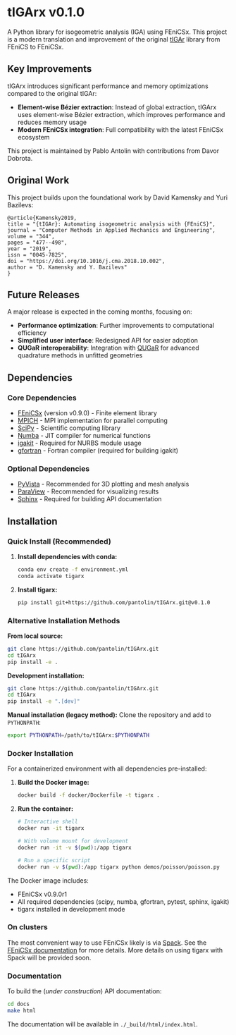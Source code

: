 # tIGArx v0.1.0

A Python library for isogeometric analysis (IGA) using FEniCSx. This project is a modern translation and improvement of the original [tIGAr](https://github.com/david-kamensky/tIGAr) library from FEniCS to FEniCSx.

## Key Improvements

tIGArx introduces significant performance and memory optimizations compared to the original tIGAr:

- **Element-wise Bézier extraction**: Instead of global extraction, tIGArx uses element-wise Bézier extraction, which improves performance and reduces memory usage
- **Modern FEniCSx integration**: Full compatibility with the latest FEniCSx ecosystem

This project is maintained by Pablo Antolin with contributions from Davor Dobrota.

## Original Work

This project builds upon the foundational work by David Kamensky and Yuri Bazilevs:

```
@article{Kamensky2019,
title = "{tIGAr}: Automating isogeometric analysis with {FEniCS}",
journal = "Computer Methods in Applied Mechanics and Engineering",
volume = "344",
pages = "477--498",
year = "2019",
issn = "0045-7825",
doi = "https://doi.org/10.1016/j.cma.2018.10.002",
author = "D. Kamensky and Y. Bazilevs"
}
```

## Future Releases

A major release is expected in the coming months, focusing on:
- **Performance optimization**: Further improvements to computational efficiency
- **Simplified user interface**: Redesigned API for easier adoption
- **QUGaR interoperability**: Integration with [QUGaR](https://github.com/pantolin/qugar) for advanced quadrature methods in unfitted geometries

## Dependencies

### Core Dependencies
* [FEniCSx](https://fenicsproject.org/) (version v0.9.0) - Finite element library
* [MPICH](https://www.mpich.org/) - MPI implementation for parallel computing
* [SciPy](https://www.scipy.org/) - Scientific computing library
* [Numba](https://numba.pydata.org/) - JIT compiler for numerical functions
* [igakit](https://github.com/dalcinl/igakit) - Required for NURBS module usage
* [gfortran](https://gcc.gnu.org/fortran/) - Fortran compiler (required for building igakit)

### Optional Dependencies
* [PyVista](https://docs.pyvista.org/) - Recommended for 3D plotting and mesh analysis
* [ParaView](https://www.paraview.org/) - Recommended for visualizing results
* [Sphinx](http://www.sphinx-doc.org/en/master/) - Required for building API documentation

## Installation

### Quick Install (Recommended)

1. **Install dependencies with conda:**
   ```bash
   conda env create -f environment.yml
   conda activate tigarx
   ```

2. **Install tigarx:**
   ```bash
   pip install git+https://github.com/pantolin/tIGArx.git@v0.1.0
   ```

### Alternative Installation Methods

**From local source:**
```bash
git clone https://github.com/pantolin/tIGArx.git
cd tIGArx
pip install -e .
```

**Development installation:**
```bash
git clone https://github.com/pantolin/tIGArx.git
cd tIGArx
pip install -e ".[dev]"
```

**Manual installation (legacy method):**
Clone the repository and add to `PYTHONPATH`:
```bash
export PYTHONPATH=/path/to/tIGArx:$PYTHONPATH
```

### Docker Installation

For a containerized environment with all dependencies pre-installed:

1. **Build the Docker image:**
   ```bash
   docker build -f docker/Dockerfile -t tigarx .
   ```

2. **Run the container:**
   ```bash
   # Interactive shell
   docker run -it tigarx
   
   # With volume mount for development
   docker run -it -v $(pwd):/app tigarx
   
   # Run a specific script
   docker run -v $(pwd):/app tigarx python demos/poisson/poisson.py
   ```

The Docker image includes:
- FEniCSx v0.9.0r1
- All required dependencies (scipy, numba, gfortran, pytest, sphinx, igakit)
- tigarx installed in development mode

### On clusters
The most convenient way to use FEniCSx likely is via [Spack](https://spack.readthedocs.io/en/latest/). See the [FEniCSx documentation](https://github.com/FEniCS/dolfinx?tab=readme-ov-file#spack) for more details.
More details on using tigarx with Spack will be provided soon.


### Documentation

To build the (_under construction_) API documentation:
```bash
cd docs
make html
```
The documentation will be available in `./_build/html/index.html`.  